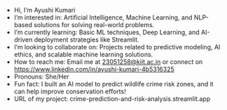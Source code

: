 -  Hi, I’m Ayushi Kumari
-  I’m interested in: Artificial Intelligence, Machine Learning, and NLP-based solutions for solving real-world problems.
-  I’m currently learning: Basic ML techniques, Deep Learning, and AI-driven deployment strategies like Streamlit.
-  I’m looking to collaborate on: Projects related to predictive modeling, AI ethics, and scalable machine learning solutions.
-  How to reach me: Email me at 23051258@kiit.ac.in or connect on https://www.linkedin.com/in/ayushi-kumari-4b5316325
-  Pronouns: She/Her
-  Fun fact: I built an AI model to predict wildlife crime risk zones, and it can help improve conservation efforts!
-  URL of my project: crime-prediction-and-risk-analysis.streamlit.app
